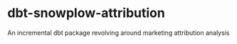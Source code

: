 # dbt-snowplow-attribution
An incremental dbt package revolving around marketing attribution analysis
